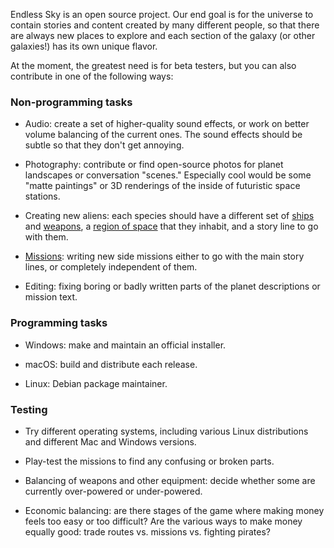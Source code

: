 Endless Sky is an open source project. Our end goal is for the universe to contain stories and content created by many different people, so that there are always new places to explore and each section of the galaxy (or other galaxies!) has its own unique flavor.

At the moment, the greatest need is for beta testers, but you can also contribute in one of the following ways:

### Non-programming tasks

  * Audio: create a set of higher-quality sound effects, or work on better volume balancing of the current ones. The sound effects should be subtle so that they don't get annoying.

  * Photography: contribute or find open-source photos for planet landscapes or conversation "scenes." Especially cool would be some "matte paintings" or 3D renderings of the inside of futuristic space stations.

  * Creating new aliens: each species should have a different set of [ships](CreatingShips) and [weapons](CreatingOutfits), a [region of space](https://github.com/endless-sky/endless-sky-editor) that they inhabit, and a story line to go with them.

  * [Missions](CreatingMissions): writing new side missions either to go with the main story lines, or completely independent of them.

  * Editing: fixing boring or badly written parts of the planet descriptions or mission text.

### Programming tasks

  * Windows: make and maintain an official installer.

  * macOS: build and distribute each release.

  * Linux: Debian package maintainer.

### Testing

  * Try different operating systems, including various Linux distributions and different Mac and Windows versions.

  * Play-test the missions to find any confusing or broken parts.

  * Balancing of weapons and other equipment: decide whether some are currently over-powered or under-powered.

  * Economic balancing: are there stages of the game where making money feels too easy or too difficult? Are the various ways to make money equally good: trade routes vs. missions vs. fighting pirates?